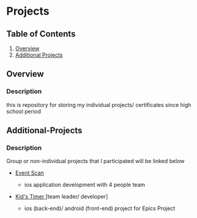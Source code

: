 # Projects

## Table of Contents
1. [Overview](#Overview)
1. [Additional Projects](#Additional-Projects)

## Overview
### Description
this is repository for storing my individual projects/ certificates since high school period

## Additional-Projects
### Description
Group or non-individual projects that I participated will be linked below
* <a href="https://github.com/eventscan/eventscan"> Event Scan </a>
  - ios application development with 4 people team


* <a href="https://play.google.com/store/apps/details?id=cds.epics.kidstimerproject"> Kid's Timer </a> [team leader/ developer]
  - ios (back-end)/ android (front-end) project for Epics Project 


